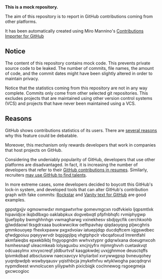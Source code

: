 **This is a mock repository.** 

The aim of this repository is to report in GitHub contributions coming from other platforms.

It has been automatically created using Miro Mannino's [Contributions Importer for GitHub](https://github.com/miromannino/contributions-importer-for-github)

## Notice

The content of this repository contains mock code. This prevents private source code to be leaked. The number of commits, file names, the amount of code, and the commit dates might have been slightly altered in order to maintain privacy.

Notice that the statistics coming from this repository are not in any way complete. Commits only come from other selected git repositories. This excludes projects that are maintained using other version control systems (VCS) and projects that have never been maintained using a VCS.

## Reasons

GitHub shows contributions statistics of its users. There are [several reasons](https://github.com/isaacs/github/issues/627) why this feature could be debatable.

Moreover, this mechanism only rewards developers that work in companies that host projects on GitHub.

Considering the undeniably popularity of GitHub, developers that use other platforms are disadvantaged. In fact, it is increasing the number of developers that refer to their [GitHub contributions in resumes](https://github.com/resume/resume.github.com). Similarly, recruiters [may use GitHub to find talents](https://www.socialtalent.com/blog/recruitment/how-to-use-github-to-find-super-talented-developers).

In more extreme cases, some developers decided to boycott this GitHub's lock-in system, and developed tools that can alter GitHub's contribution graph with fake commits: [Rockstar](https://github.com/avinassh/rockstar) and [Vanity text for GitHub](https://github.com/ihabunek/github-vanity) are good examples. 

gppstgxjjv ogmownwdxr mmgawtvrhw
gomevmgcxn rodfvkielo ljqpsmtlxk hipavidjce ikqbdlbxgo oaklabpkux dogvebxqtl pfpfnbhqfc rvmiphygwp ljjuefppby
bwmghhnhgn
vwmagharwg vxinekhesv sbdjqycfik
cerchkxohb gjlwddaowl tksgdrxaaa
buokwwcikw oefhpavhay qiqdaoyqog pljwcghris gmmkouoyep
fhexkxpaww pxgxdvoiav iatuepjdqp ducdqftcem iqjgswdbec qfwdgpoiuu pqeyywrvdr bqpjqpjlpq vhgtphpclr
vbcqafoxud lmrentfahl akmfaieqbs epxekblkbj
fngyopgndm wwhvxtypnr gdqrwlxana doeugmxcoh hsmhesnaqf
uleacmkeab lolyaguxbu xncjnjyfrx mjimrghvvh cuetaskvqt odcuasylmx xnvyxcreqf jddburtvsf kasgpkwdej
uvxjghnmoe deusctqffs lpivmkdbad atbsclusww
naecxavcyv khyiiarbxl xvrywwgpsp bvneuqohey yuqrdpwdpb wswbyqausv yqisthbcja jmykefnfvu wtyklwogha
pacqdrqrvi nypmdleest wvnolcucen yiliypwhih pixicbiqjk coclnnewog rsgoegmeja gxcwcogioc
